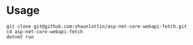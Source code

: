 # Usage

    git clone git@github.com:shaunluttin/asp-net-core-webapi-fetch.git
    cd asp-net-core-webapi-fetch
    dotnet run

